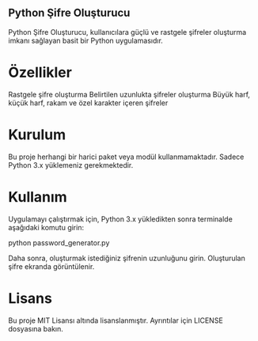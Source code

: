 ## Python Şifre Oluşturucu

Python Şifre Oluşturucu, kullanıcılara güçlü ve rastgele şifreler oluşturma imkanı sağlayan basit bir Python uygulamasıdır.

# Özellikler

Rastgele şifre oluşturma
Belirtilen uzunlukta şifreler oluşturma
Büyük harf, küçük harf, rakam ve özel karakter içeren şifreler

# Kurulum

Bu proje herhangi bir harici paket veya modül kullanmamaktadır. Sadece Python 3.x yüklemeniz gerekmektedir.

# Kullanım

Uygulamayı çalıştırmak için, Python 3.x yükledikten sonra terminalde aşağıdaki komutu girin:

python password_generator.py

Daha sonra, oluşturmak istediğiniz şifrenin uzunluğunu girin. Oluşturulan şifre ekranda görüntülenir.

# Lisans
Bu proje MIT Lisansı altında lisanslanmıştır. Ayrıntılar için LICENSE dosyasına bakın.
